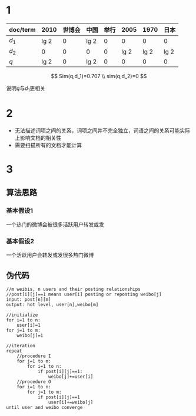 # 1

| doc/term | 2010 | 世博会 | 中国 | 举行 | 2005 | 1970 | 日本 |
| -------- | ---- | ------ | ---- | ---- | ---- | ---- | ---- |
| $d_1$    | lg 2 | 0      | lg 2 | 0    | 0    | 0    | 0    |
| $d_2$    | 0    | 0      | 0    | 0    | lg 2 | lg 2 | lg 2 |
| $q$      | lg 2 | 0      | lg 2 | 0    | 0    | 0    | 0    |

$$
Sim(q,d_1)=0.707 \\
sim(q,d_2)=0
$$

说明$q$与$d_1$更相关

# 2

- 无法描述词项之间的关系，词项之间并不完全独立，词语之间的关系可能实际上影响文档的相关性
- 需要扫描所有的文档才能计算

# 3

## 算法思路

### 基本假设1

一个热门的微博会被很多活跃用户转发或发

### 基本假设2

一个活跃用户会转发或发很多热门微博

## 伪代码

```pseudocode
//m weibis, n users and their posting relationships
//post[i][j]==1 means user[i] posting or reposting weibo[j]
input: post[n][m]
output: hot level, user[n],weibo[m]

//initialize
for i=1 to n:
	user[i]=1
for j=1 to m:
	weibo[j]=1

//iteration
repeat 
	//procedure I
	for j=1 to m:
		for i=1 to n:
			if post[i][j]==1:
				weibo[j]+=user[i]
	//procedure O
	for i=1 to n:
		for j=1 to m:
			if post[i][j]==1
				user[i]+=weibo[j]
until user and weibo converge
```





